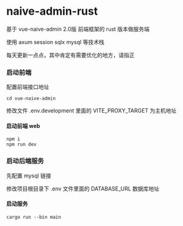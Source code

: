 # naive-admin-rust

基于 vue-naive-admin 2.0版 前端框架的 rust 版本做服务端

使用 axum session sqlx mysql 等技术栈

每天更新一点点，其中肯定有需要优化的地方，请指正

### 启动前端
配置前端接口地址

```shell
cd vue-naive-admin
```
修改文件 .env.development 里面的 VITE_PROXY_TARGET 为主机地址
#### 启动前端 web
```shell
npm i
npm run dev
```

### 启动后端服务

先配置 mysql 链接

修改项目根目录下 .env 文件里面的 DATABASE_URL 数据库地址

#### 启动服务
```shell
cargo run --bin main
```